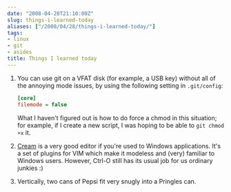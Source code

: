 ```yaml
---
date: "2008-04-28T21:10:00Z"
slug: things-i-learned-today
aliases: ["/2008/04/28/things-i-learned-today/"]
tags:
- linux
- git
- asides
title: Things I learned today
---
```


1. You can use git on a VFAT disk (for example, a USB key) without all of the
   annoying mode issues, by using the following setting in `.git/config`:

   ```ini
   [core]
   filemode = false
   ```

   What I haven't figured out is how to do force a chmod in this situation; for
   example, if I create a new script, I was hoping to be able to `git chmod +x`
   it.
2. [Cream](http://cream.sourceforge.net) is a very good editor if you're used
   to Windows applications. It's a set of plugins for VIM which make it
   modeless and (very) familiar to Windows users. However, Ctrl-O still has its
   usual job for us ordinary junkies :)
3. Vertically, two cans of Pepsi fit very snugly into a Pringles can.
